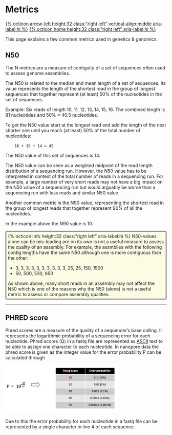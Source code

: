 # Metrics

[{% octicon arrow-left height:32 class:"right left" vertical-align:middle aria-label:hi %}](APP_STATS.md) [{% octicon home height:32 class:"right left" aria-label:hi %}](index.md)

This page explains a few common metrics used in genetics & genomics.

## N50

The N metrics are a measure of contiguity of a set of sequences often used to assess genome assemblies.

The N50 is related to the median and mean length of a set of sequences. Its value represents the length of the shortest read in the group of longest sequences that together represent (at least) 50% of the nucleotides in the set of sequences.

Example:
Six reads of length 10, 11, 12, 13, 14, 15, 16. 
The combined length is 81 nucleotides and 50% = 40.5 nucleotides.

To get the N50 value start at the longest read and add the length of the next shorter one until you reach (at least) 50% of the total number of nucleotides:

		16 + 15 + 14 = 45

The N50 value of this set of sequences is 14. 
 
The N50 value can be seen as a weighted midpoint of the read length distribution of a sequencing run. However, the N50 value has to be interpreted in context of the total number of reads in a sequencing run. For example, a large number of very short reads may not have a big impact on the N50 value of a sequencing run but would arguably be worse than a sequencing run with less reads and similar N50 value.


Another common metric is the N90 value, representing the shortest read in the group of longest reads that together represent 90% of all the nucleotides.

In the example above the N90 value is 10.


<div style="background-color:#fcfce5;border-radius:5px;border-style:solid;border-color:gray;padding:5px">
  {% octicon info height:32 class:"right left" aria-label:hi %} 
  N50-values alone can be mis-leading are on its own is not a useful measure to assess the quality of an assembly. For example, the assmblies with the following contig lengths have the same N50 although one is more contiguous than the other:<br>
  <ul>
    <li>3, 3, 3, 3, 3, 3, 3, 3, 3, 3, 25, 25, 150, 1500</li>
    <li>50, 500, 530, 650</li>
  </ul>
  As shown above, many short reads in an assembly may not affect the N50 which is one of the reasons why the N50 (alone) is not a useful metric to assess or compare assembly qualities.
</div>

----

## PHRED score

Phred scores are a measure of the quality of a sequencer’s base calling. It represents the logarithmic probability of a sequencing error for each nucleotide. Phred scores (Q) in a fastq file are represented as [ASCII](https://en.wikipedia.org/wiki/ASCII) text to be able to assign one character to each nucleotide. In nanopore data the phred score is given as the integer value for the error probability P can be calculated through

<img src="figures/STATS_1.png" height="150px">

Due to this the error probability for each nucleotide in a fastq file can be represented by a single character in line 4 of each sequence.
